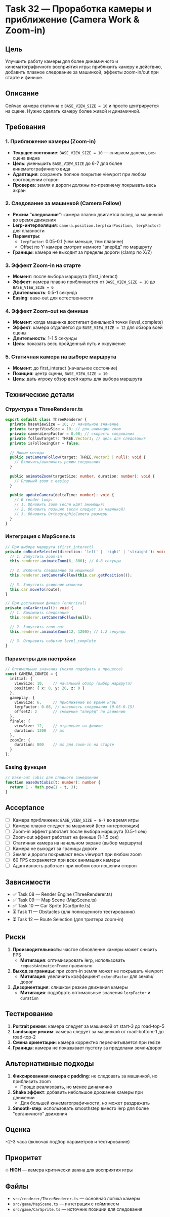 # Task 32 — Проработка камеры и приближение (Camera Work & Zoom-in)

## Цель
Улучшить работу камеры для более динамичного и кинематографичного восприятия игры: приблизить камеру к действию, добавить плавное следование за машинкой, эффекты zoom-in/out при старте и финише.

## Описание
Сейчас камера статична с `BASE_VIEW_SIZE = 10` и просто центрируется на сцене. Нужно сделать камеру более живой и динамичной.

## Требования

### 1. Приближение камеры (Zoom-in)
- **Текущее состояние**: `BASE_VIEW_SIZE = 10` — слишком далеко, вся сцена видна
- **Цель**: уменьшить `BASE_VIEW_SIZE` до 6-7 для более кинематографичного вида
- **Адаптация**: сохранить полное покрытие viewport при любом соотношении сторон
- **Проверка**: земля и дороги должны по-прежнему покрывать весь экран

### 2. Следование за машинкой (Camera Follow)
- **Режим "следование"**: камера плавно двигается вслед за машинкой во время движения
- **Lerp-интерполяция**: `camera.position.lerp(carPosition, lerpFactor)` для плавности
- **Параметры**:
  - `lerpFactor`: 0.05-0.1 (чем меньше, тем плавнее)
  - Offset по Y: камера смотрит немного "вперёд" по маршруту
- **Границы**: камера не выходит за пределы дороги (clamp по X/Z)

### 3. Эффект Zoom-in на старте
- **Момент**: после выбора маршрута (first_interact)
- **Эффект**: камера плавно приближается от `BASE_VIEW_SIZE = 10` до `BASE_VIEW_SIZE = 6`
- **Длительность**: 0.5-1 секунда
- **Easing**: ease-out для естественности

### 4. Эффект Zoom-out на финише
- **Момент**: когда машинка достигает финальной точки (level_complete)
- **Эффект**: камера отдаляется до `BASE_VIEW_SIZE = 12` для обзора всей сцены
- **Длительность**: 1-1.5 секунды
- **Цель**: показать весь пройденный путь и окружение

### 5. Статичная камера на выборе маршрута
- **Момент**: до first_interact (начальное состояние)
- **Позиция**: центр сцены, `BASE_VIEW_SIZE = 10`
- **Цель**: дать игроку обзор всей карты для выбора маршрута

## Технические детали

### Структура в ThreeRenderer.ts

```typescript
export default class ThreeRenderer {
  private baseViewSize = 10; // начальное значение
  private targetViewSize = 10; // для анимации zoom
  private cameraLerpFactor = 0.08; // скорость следования
  private followTarget?: THREE.Vector3; // цель для следования
  private isFollowingCar = false;
  
  // Новые методы
  public setCameraFollow(target: THREE.Vector3 | null): void {
    // Включить/выключить режим следования
  }
  
  public animateZoom(targetSize: number, duration: number): void {
    // Плавный zoom с easing
  }
  
  public updateCamera(deltaTime: number): void {
    // В render loop:
    // 1. Обновить zoom (если идёт анимация)
    // 2. Обновить позицию (если следует за машинкой)
    // 3. Обновить OrthographicCamera размеры
  }
}
```

### Интеграция с MapScene.ts

```typescript
// При выборе маршрута (first_interact)
private onRouteSelected(direction: 'left' | 'right' | 'straight'): void {
  // 1. Запустить zoom-in
  this.renderer.animateZoom(6, 800); // 0.8 секунды
  
  // 2. Включить следование за машинкой
  this.renderer.setCameraFollow(this.car.getPosition());
  
  // 3. Запустить движение машинки
  this.car.moveTo(route);
}

// При достижении финала (onArrival)
private onCarArrival(): void {
  // 1. Выключить следование
  this.renderer.setCameraFollow(null);
  
  // 2. Запустить zoom-out
  this.renderer.animateZoom(12, 1200); // 1.2 секунды
  
  // 3. Отправить событие level_complete
}
```

### Параметры для настройки

```typescript
// Оптимальные значения (можно подобрать в процессе)
const CAMERA_CONFIG = {
  initial: {
    viewSize: 10,    // начальный обзор (выбор маршрута)
    position: { x: 0, y: 20, z: 0 }
  },
  gameplay: {
    viewSize: 6,     // приближение во время игры
    lerpFactor: 0.08, // плавность следования (0.05-0.15)
    offsetZ: 2       // смещение "вперёд" по движению
  },
  finale: {
    viewSize: 12,    // отдаление на финише
    duration: 1200   // ms
  },
  zoomIn: {
    duration: 800    // ms для zoom-in на старте
  }
};
```

### Easing функция

```typescript
// Ease-out cubic для плавного замедления
function easeOutCubic(t: number): number {
  return 1 - Math.pow(1 - t, 3);
}
```

## Acceptance
- [ ] Камера приближена: `BASE_VIEW_SIZE = 6-7` во время игры
- [ ] Камера плавно следует за машинкой (lerp-интерполяция)
- [ ] Zoom-in эффект работает после выбора маршрута (0.5-1 сек)
- [ ] Zoom-out эффект работает на финише (1-1.5 сек)
- [ ] Статичная камера на начальном экране (выбор маршрута)
- [ ] Камера не выходит за границы дороги
- [ ] Земля и дороги покрывают весь viewport при любом zoom
- [ ] 60 FPS сохраняется при всех анимациях камеры
- [ ] Адаптивность работает при любом соотношении сторон

## Зависимости
- ✅ Task 08 — Render Engine (ThreeRenderer.ts)
- ✅ Task 09 — Map Scene (MapScene.ts)
- ✅ Task 10 — Car Sprite (CarSprite.ts)
- ⏳ Task 11 — Obstacles (для полноценного тестирования)
- ⏳ Task 12 — Route Selection (для триггера zoom-in)

## Риски
1. **Производительность**: частое обновление камеры может снизить FPS
   - **Митигация**: оптимизировать lerp, использовать `requestAnimationFrame` правильно
2. **Выход за границы**: при zoom-in земля может не покрывать viewport
   - **Митигация**: увеличить коэффициент `extendFactor` для земли/дорог
3. **Дизориентация**: слишком резкие движения камеры
   - **Митигация**: подобрать оптимальные значения `lerpFactor` и `duration`

## Тестирование
1. **Portrait режим**: камера следует за машинкой от start-3 до road-top-5
2. **Landscape режим**: камера следует за машинкой от road-bottom-1 до road-top-2
3. **Смена ориентации**: камера корректно пересчитывается при resize
4. **Границы**: камера не показывает пустоту за пределами земли/дорог

## Альтернативные подходы
1. **Фиксированная камера с padding**: не следовать за машинкой, но приблизить zoom
   - Проще реализовать, но менее динамично
2. **Shake эффект**: добавить небольшое дрожание камеры при движении
   - Для большей кинематографичности, но может раздражать
3. **Smooth-step**: использовать smoothstep вместо lerp для более "органичного" движения

## Оценка
~2-3 часа (включая подбор параметров и тестирование)

## Приоритет
🔥 **HIGH** — камера критически важна для восприятия игры

## Файлы
- `src/renderer/ThreeRenderer.ts` — основная логика камеры
- `src/game/MapScene.ts` — интеграция с геймплеем
- `src/game/CarSprite.ts` — источник позиции для следования

